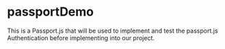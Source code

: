 # passportDemo
This is a Passport.js that will be used to implement and test the passport.js Authentication before implementing into our project. 
